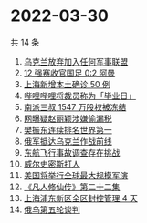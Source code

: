 # 2022-03-30

共 14 条

<!-- BEGIN -->
<!-- 最后更新时间 Wed Mar 30 2022 02:17:26 GMT+0800 (China Standard Time) -->

1. [乌克兰放弃加入任何军事联盟](https://www.zhihu.com/search?q=乌克兰)
1. [12 强赛收官国足 0:2 阿曼](https://www.zhihu.com/search?q=国足)
1. [上海新增本土确诊 50 例](https://www.zhihu.com/search?q=上海新增)
1. [哔哩哔哩将裁员称为「毕业日」](https://www.zhihu.com/search?q=哔哩哔哩)
1. [南派三叔 1547 万股权被冻结](https://www.zhihu.com/search?q=南派三叔)
1. [网曝疑赵丽颖涉嫌偷漏税](https://www.zhihu.com/search?q=赵丽颖)
1. [樊振东连续排名世界第一](https://www.zhihu.com/search?q=樊振东)
1. [俄军抵达乌克兰作战前线](https://www.zhihu.com/search?q=俄军抵达乌克兰作战前线)
1. [东航飞行事故调查存在挑战](https://www.zhihu.com/search?q=东航飞行事故调查)
1. [威尔史密斯打人](https://www.zhihu.com/search?q=威尔史密斯)
1. [美国将举行全球最大规模军演](https://www.zhihu.com/search?q=美国军演)
1. [《凡人修仙传》第二十二集](https://www.zhihu.com/search?q=凡人修仙传)
1. [上海浦东新区全区封控管理 4 天](https://www.zhihu.com/search?q=上海浦东)
1. [俄乌第五轮谈判](https://www.zhihu.com/search?q=第五轮谈判)

<!-- END -->
